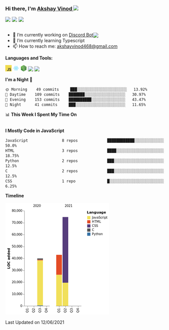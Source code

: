 ### Hi there, I'm [Akshay Vinod ](https://akshayvinod.live)<img src="https://media.giphy.com/media/hvRJCLFzcasrR4ia7z/giphy.gif" width="25px"></a>
<a href="https://www.linkedin.com/in/akshay-vinod/">
  <img align="left"  width="21px" src="https://img.icons8.com/fluent/48/000000/linkedin.png"/>
</a>
<a href="https://twitter.com/_akshay_vinod">
  <img align="left"  width="21px" src="https://img.icons8.com/fluent/48/000000/twitter.png"/>
</a>
<a href="https://discord.gg/bQYHPV93MD">
  <img align="left" width="21px" src="https://img.icons8.com/fluent/48/000000/discord-new-logo.png" />
</a>

<br />
<br />

- 🔭 I’m currently working on [Discord Bot](https://discord.gg/bQYHPV93MD)<img align="center" width="20" src="https://i.ibb.co/Wxsn61G/logo.png" />
- 🌱 I’m currently learning Typescript
- 📫 How to reach me: akshayvinod468@gmail.com


**Languages and Tools:**  

<code><img height="20" src="https://raw.githubusercontent.com/github/explore/80688e429a7d4ef2fca1e82350fe8e3517d3494d/topics/javascript/javascript.png"></code>
<code><img height="20" src="https://raw.githubusercontent.com/github/explore/80688e429a7d4ef2fca1e82350fe8e3517d3494d/topics/react/react.png"></code>
<code><img height="20" src="https://raw.githubusercontent.com/github/explore/80688e429a7d4ef2fca1e82350fe8e3517d3494d/topics/nodejs/nodejs.png"></code>
<code><img height="20" src="https://img.icons8.com/color/48/000000/figma.png"/></code>
<code><img height="20" src="https://img.icons8.com/color/50/000000/python.png"/></code>

<!--START_SECTION:waka-->
**I'm a Night 🦉** 

```text
🌞 Morning    49 commits     ███░░░░░░░░░░░░░░░░░░░░░░   13.92% 
🌆 Daytime    109 commits    ███████░░░░░░░░░░░░░░░░░░   30.97% 
🌃 Evening    153 commits    ██████████░░░░░░░░░░░░░░░   43.47% 
🌙 Night      41 commits     ███░░░░░░░░░░░░░░░░░░░░░░   11.65%

```


📊 **This Week I Spent My Time On** 

```text
```

**I Mostly Code in JavaScript** 

```text
JavaScript               8 repos             ████████████░░░░░░░░░░░░░   50.0% 
HTML                     3 repos             ████░░░░░░░░░░░░░░░░░░░░░   18.75% 
Python                   2 repos             ███░░░░░░░░░░░░░░░░░░░░░░   12.5% 
C                        2 repos             ███░░░░░░░░░░░░░░░░░░░░░░   12.5% 
CSS                      1 repo              █░░░░░░░░░░░░░░░░░░░░░░░░   6.25%

```


**Timeline**

![Chart not found](https://raw.githubusercontent.com/akshay-vinod/akshay-vinod/main/charts/bar_graph.png) 


 Last Updated on 12/06/2021
<!--END_SECTION:waka-->
